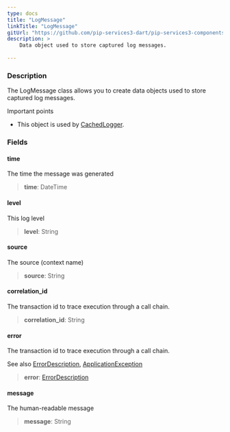 ```yaml
---
type: docs
title: "LogMessage"
linkTitle: "LogMessage"
gitUrl: "https://github.com/pip-services3-dart/pip-services3-components-dart"
description: >
    Data object used to store captured log messages.
   
---
```


### Description

The LogMessage class allows you to create data objects used to store captured log messages.

Important points

- This object is used by [CachedLogger](../cached-logger).

### Fields

<span class="hide-title-link">

#### time
The time the message was generated
> **time**: DateTime

#### level
This log level
> **level**: String

#### source
The source (context name)
> **source**: String

#### correlation_id
The transaction id to trace execution through a call chain.
> **correlation_id**: String

#### error
The transaction id to trace execution through a call chain.

See also [ErrorDescription](../../../commons/errors/error_description), [ApplicationException](../../../commons/errors/application_exception)
> **error**: [ErrorDescription](../../../commons/errors/error_description)

#### message
The human-readable message
> **message**: String

</span>
